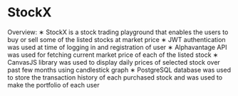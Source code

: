 # StockX
Overview:
∗ StockX is a stock trading playground that enables the users to buy or sell some of the listed stocks at market price
∗ JWT authentication was used at time of logging in and registration of user
∗ Alphavantage API was used for fetching current market price of each of the listed stock
∗ CanvasJS library was used to display daily prices of selected stock over past few months using candlestick graph
∗ PostgreSQL database was used to store the transaction history of each purchased stock and was used to make the portfolio of each user
